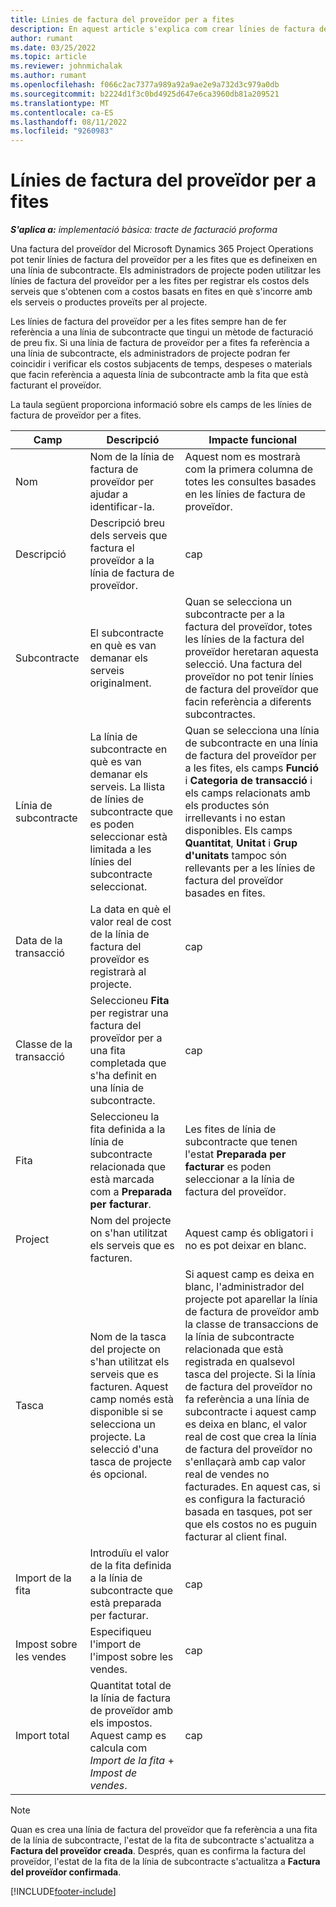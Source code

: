 ```yaml
---
title: Línies de factura del proveïdor per a fites
description: En aquest article s'explica com crear línies de factura del proveïdor per a les fites d'un subcontracte.
author: rumant
ms.date: 03/25/2022
ms.topic: article
ms.reviewer: johnmichalak
ms.author: rumant
ms.openlocfilehash: f066c2ac7377a989a92a9ae2e9a732d3c979a0db
ms.sourcegitcommit: b2224d1f3c0bd4925d647e6ca3960db81a209521
ms.translationtype: MT
ms.contentlocale: ca-ES
ms.lasthandoff: 08/11/2022
ms.locfileid: "9260983"
---
```

# <a name="vendor-invoice-lines-for-milestones"></a>Línies de factura del proveïdor per a fites

_**S'aplica a:** implementació bàsica: tracte de facturació proforma_

Una factura del proveïdor del Microsoft Dynamics 365 Project Operations pot tenir línies de factura del proveïdor per a les fites que es defineixen en una línia de subcontracte. Els administradors de projecte poden utilitzar les línies de factura del proveïdor per a les fites per registrar els costos dels serveis que s'obtenen com a costos basats en fites en què s'incorre amb els serveis o productes proveïts per al projecte.

Les línies de factura del proveïdor per a les fites sempre han de fer referència a una línia de subcontracte que tingui un mètode de facturació de preu fix. Si una línia de factura de proveïdor per a fites fa referència a una línia de subcontracte, els administradors de projecte podran fer coincidir i verificar els costos subjacents de temps, despeses o materials que facin referència a aquesta línia de subcontracte amb la fita que està facturant el proveïdor.

La taula següent proporciona informació sobre els camps de les línies de factura de proveïdor per a fites.

| Camp | Descripció | Impacte funcional |
| --- | --- | --- |
| Nom | Nom de la línia de factura de proveïdor per ajudar a identificar-la. | Aquest nom es mostrarà com la primera columna de totes les consultes basades en les línies de factura de proveïdor. |
| Descripció | Descripció breu dels serveis que factura el proveïdor a la línia de factura de proveïdor. | cap |
| Subcontracte | El subcontracte en què es van demanar els serveis originalment. | Quan se selecciona un subcontracte per a la factura del proveïdor, totes les línies de la factura del proveïdor heretaran aquesta selecció. Una factura del proveïdor no pot tenir línies de factura del proveïdor que facin referència a diferents subcontractes. |
| Línia de subcontracte | La línia de subcontracte en què es van demanar els serveis. La llista de línies de subcontracte que es poden seleccionar està limitada a les línies del subcontracte seleccionat. | Quan se selecciona una línia de subcontracte en una línia de factura del proveïdor per a les fites, els camps **Funció** i **Categoria de transacció** i els camps relacionats amb els productes són irrellevants i no estan disponibles. Els camps **Quantitat**, **Unitat** i **Grup d'unitats** tampoc són rellevants per a les línies de factura del proveïdor basades en fites. |
| Data de la transacció | La data en què el valor real de cost de la línia de factura del proveïdor es registrarà al projecte. | cap |
| Classe de la transacció | Seleccioneu **Fita** per registrar una factura del proveïdor per a una fita completada que s'ha definit en una línia de subcontracte. | cap |
| Fita | Seleccioneu la fita definida a la línia de subcontracte relacionada que està marcada com a **Preparada per facturar**. | Les fites de línia de subcontracte que tenen l'estat **Preparada per facturar** es poden seleccionar a la línia de factura del proveïdor. |
| Project | Nom del projecte on s'han utilitzat els serveis que es facturen. | Aquest camp és obligatori i no es pot deixar en blanc. |
| Tasca | Nom de la tasca del projecte on s'han utilitzat els serveis que es facturen. Aquest camp només està disponible si se selecciona un projecte. La selecció d'una tasca de projecte és opcional. | Si aquest camp es deixa en blanc, l'administrador del projecte pot aparellar la línia de factura de proveïdor amb la classe de transaccions de la línia de subcontracte relacionada que està registrada en qualsevol tasca del projecte. Si la línia de factura del proveïdor no fa referència a una línia de subcontracte i aquest camp es deixa en blanc, el valor real de cost que crea la línia de factura del proveïdor no s'enllaçarà amb cap valor real de vendes no facturades. En aquest cas, si es configura la facturació basada en tasques, pot ser que els costos no es puguin facturar al client final. |
| Import de la fita | Introduïu el valor de la fita definida a la línia de subcontracte que està preparada per facturar. | cap |
| Impost sobre les vendes | Especifiqueu l'import de l'impost sobre les vendes. | cap |
| Import total | Quantitat total de la línia de factura de proveïdor amb els impostos. Aquest camp es calcula com *Import de la fita* + *Impost de vendes*. | cap |

> [!NOTE]
> Quan es crea una línia de factura del proveïdor que fa referència a una fita de la línia de subcontracte, l'estat de la fita de subcontracte s'actualitza a **Factura del proveïdor creada**. Després, quan es confirma la factura del proveïdor, l'estat de la fita de la línia de subcontracte s'actualitza a **Factura del proveïdor confirmada**.

[!INCLUDE[footer-include](../../includes/footer-banner.md)]
